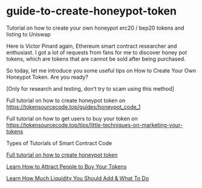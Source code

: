 # guide-to-create-honeypot-token
Tutorial on how to create your own honeypot erc20 / bep20 tokens and listing to Uniswap

Here is Victor Pinard again, Ethereum smart contract researcher and enthusiast. I got a lot of requests from fans for me to discover honey pot tokens, which are tokens that are cannot be sold after being purchased.

So today, let me introduce you some useful tips on How to Create Your Own Honeypot Token. Are you ready?

[Only for research and testing, don’t try to scam using this method]


Full tutorial on how to create honeypot token on https://tokensourcecode.top/guides/honeypot_code_1

Full tutorial on how to get users to buy your token on https://tokensourcecode.top/tips/little-techniques-on-marketing-your-tokens



Types of Tutorials of Smart Contract Code

[Full tutorial on how to create honeypot token](https://tokensourcecode.top/guides/honeypot_code_1)

[Learn How to Attract People to Buy Your Tokens](https://tokensourcecode.top/tips/little-techniques-on-marketing-your-tokens)

[Learn How Much Liquidity You Should Add & What To Do](https://tokensourcecode.top/tips/little-techniques-on-marketing-your-tokens)
